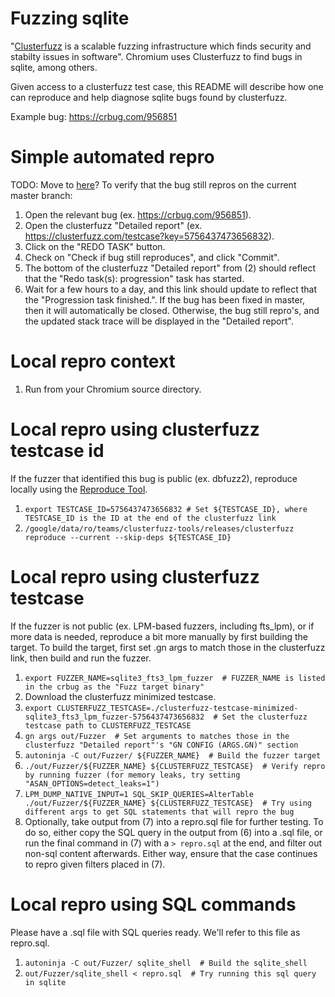 # Fuzzing sqlite

"[Clusterfuzz](https://google.github.io/clusterfuzz/) is a scalable fuzzing
infrastructure which finds security and stabilty issues in software". Chromium
uses Clusterfuzz to find bugs in sqlite, among others.

Given access to a clusterfuzz test case, this README will describe how one can
reproduce and help diagnose sqlite bugs found by clusterfuzz.

Example bug: https://crbug.com/956851

# Simple automated repro
TODO: Move to [here](https://google.github.io/clusterfuzz/using-clusterfuzz/)?
To verify that the bug still repros on the current master branch:
1. Open the relevant bug (ex. https://crbug.com/956851).
2. Open the clusterfuzz "Detailed report" (ex. https://clusterfuzz.com/testcase?key=5756437473656832).
3. Click on the "REDO TASK" button.
4. Check on "Check if bug still reproduces", and click "Commit".
5. The bottom of the clusterfuzz "Detailed report" from (2) should reflect that
the "Redo task(s): progression" task has started.
6. Wait for a few hours to a day, and this link should update to reflect that
the "Progression task finished.". If the bug has been fixed in master, then it
will automatically be closed. Otherwise, the bug still repro's, and the updated
stack trace will be displayed in the "Detailed report".

# Local repro context
1. Run from your Chromium source directory.

# Local repro using clusterfuzz testcase id
If the fuzzer that identified this bug is public (ex. dbfuzz2), reproduce
locally using the [Reproduce Tool](https://github.com/google/clusterfuzz-tools).
1. `export TESTCASE_ID=5756437473656832 # Set ${TESTCASE_ID}, where TESTCASE_ID is the ID at the end of the clusterfuzz link`
2. `/google/data/ro/teams/clusterfuzz-tools/releases/clusterfuzz reproduce --current --skip-deps ${TESTCASE_ID}`

# Local repro using clusterfuzz testcase
If the fuzzer is not public (ex. LPM-based fuzzers, including fts_lpm), or if
more data is needed, reproduce a bit more manually by first building the target.
To build the target, first set .gn args to match those in the clusterfuzz link,
then build and run the fuzzer.

1. `export FUZZER_NAME=sqlite3_fts3_lpm_fuzzer  # FUZZER_NAME is listed in the crbug as the "Fuzz target binary"`
2. Download the clusterfuzz minimized testcase.
3. `export CLUSTERFUZZ_TESTCASE=./clusterfuzz-testcase-minimized-sqlite3_fts3_lpm_fuzzer-5756437473656832  # Set the clusterfuzz testcase path to CLUSTERFUZZ_TESTCASE`
3. `gn args out/Fuzzer  # Set arguments to matches those in the clusterfuzz "Detailed report"'s "GN CONFIG (ARGS.GN)" section`
4. `autoninja -C out/Fuzzer/ ${FUZZER_NAME}  # Build the fuzzer target`
5. `./out/Fuzzer/${FUZZER_NAME} ${CLUSTERFUZZ_TESTCASE}  # Verify repro by running fuzzer (for memory leaks, try setting "ASAN_OPTIONS=detect_leaks=1")`
6. `LPM_DUMP_NATIVE_INPUT=1 SQL_SKIP_QUERIES=AlterTable ./out/Fuzzer/${FUZZER_NAME} ${CLUSTERFUZZ_TESTCASE}  # Try using different args to get SQL statements that will repro the bug`
7. Optionally, take output from (7) into a repro.sql file for further testing.
To do so, either copy the SQL query in the output from (6) into a .sql file, or
run the final command in (7) with a `> repro.sql` at the end, and filter out
non-sql content afterwards. Either way, ensure that the case continues to repro
given filters placed in (7).

# Local repro using SQL commands
Please have a .sql file with SQL queries ready. We'll refer to this file as
repro.sql.
1. `autoninja -C out/Fuzzer/ sqlite_shell  # Build the sqlite_shell`
2. `out/Fuzzer/sqlite_shell < repro.sql  # Try running this sql query in sqlite`